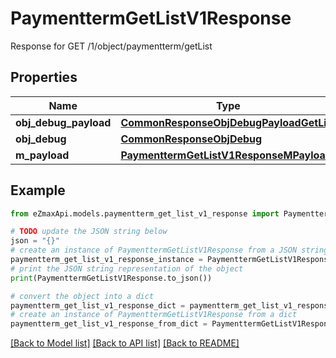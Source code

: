 # PaymenttermGetListV1Response

Response for GET /1/object/paymentterm/getList

## Properties

Name | Type | Description | Notes
------------ | ------------- | ------------- | -------------
**obj_debug_payload** | [**CommonResponseObjDebugPayloadGetList**](CommonResponseObjDebugPayloadGetList.md) |  | 
**obj_debug** | [**CommonResponseObjDebug**](CommonResponseObjDebug.md) |  | [optional] 
**m_payload** | [**PaymenttermGetListV1ResponseMPayload**](PaymenttermGetListV1ResponseMPayload.md) |  | 

## Example

```python
from eZmaxApi.models.paymentterm_get_list_v1_response import PaymenttermGetListV1Response

# TODO update the JSON string below
json = "{}"
# create an instance of PaymenttermGetListV1Response from a JSON string
paymentterm_get_list_v1_response_instance = PaymenttermGetListV1Response.from_json(json)
# print the JSON string representation of the object
print(PaymenttermGetListV1Response.to_json())

# convert the object into a dict
paymentterm_get_list_v1_response_dict = paymentterm_get_list_v1_response_instance.to_dict()
# create an instance of PaymenttermGetListV1Response from a dict
paymentterm_get_list_v1_response_from_dict = PaymenttermGetListV1Response.from_dict(paymentterm_get_list_v1_response_dict)
```
[[Back to Model list]](../README.md#documentation-for-models) [[Back to API list]](../README.md#documentation-for-api-endpoints) [[Back to README]](../README.md)


